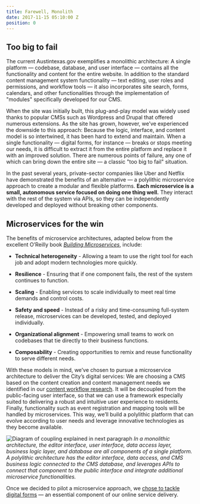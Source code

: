 ```yaml
---
title: Farewell, Monolith
date: 2017-11-15 05:10:00 Z
position: 0
---
```


## Too big to fail

The current Austintexas.gov exemplifies a monolithic architecture: A single platform — codebase, database, and user interface — contains all the functionality and content for the entire website. In addition to the standard content management system functionality — text editing, user roles and permissions, and workflow tools — it also incorporates site search, forms, calendars, and other functionalities through the implementation of "modules" specifically developed for our CMS. 

When the site was initially built, this plug-and-play model was widely used thanks to popular CMSs such as Wordpress and Drupal that offered numerous extensions. As the site has grown, however, we’ve experienced the downside to this approach: Because the logic, interface, and content model is so intertwined, it has been hard to extend and maintain. When a single functionality — digital forms, for instance — breaks or stops meeting our needs, it is difficult to extract it from the entire platform and replace it with an improved solution. There are numerous points of failure, any one of which can bring down the entire site — a classic "too big to fail" situation.

In the past several years, private-sector companies like Uber and Netflix have demonstrated the benefits of an alternative — a polylithic microservice approach to create a modular and flexible platforms. **Each microservice is a small, autonomous service focused on doing one thing well.** They interact with the rest of the system via APIs, so they can be independently developed and deployed without breaking other components.

## Microservices for the win
The benefits of microservice architectures, adapted below from the excellent O’Reilly book *[Building Microservices](http://shop.oreilly.com/product/0636920033158.do)*, include:

* **Technical heterogeneity** - Allowing a team to use the right tool for each job and adopt modern technologies more quickly. 

* **Resilience** - Ensuring that if one component fails, the rest of the system continues to function. 

* **Scaling** - Enabling services to scale individually to meet real time demands and control costs.

* **Safety and speed** - Instead of a risky and time-consuming full-system release, microservices can be developed, tested, and deployed individually.

* **Organizational alignment** - Empowering small teams to work on codebases that tie directly to their business functions.

* **Composability** - Creating opportunities to remix and reuse functionality to serve different needs.

With these models in mind, we’ve chosen to pursue a microservice architecture to deliver the City’s digital services: We are choosing a CMS based on the content creation and content management needs we identified in our [content workflow research](http://projects.austintexas.io/projects/austin-digital-services-discovery/city-services-workflow/discovery/). It will be decoupled from the public-facing user interface, so that we can use a framework especially suited to delivering a robust and intuitive user experience to residents. Finally, functionality such as event registration and mapping tools will be handled by microservices. This way, we’ll build a polylithic platform that can evolve according to user needs and leverage innovative technologies as they become available. 

![Diagram of coupling explained in next paragraph](/uploads/mono-vs-poly-sm.png)
*In a monolithic architecture, the editor interface, user interface, data access layer, business logic layer, and database are all components of a single platform. A polylithic architecture has the editor interface, data access, and CMS business logic connected to the CMS database, and leverages APIs to connect that component to the public interface and integrate additional microservice functionalities.* 

Once we decided to pilot a microservice approach, we [chose to tackle digital forms](http://projects.austintexas.io/projects/austin-digital-services-discovery/shared-microservice/why-forms/) — an essential component of our online service delivery. 
